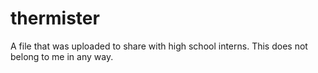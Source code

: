thermister
==========
A file that was uploaded to share with high school interns. This does not belong to me in any way.

